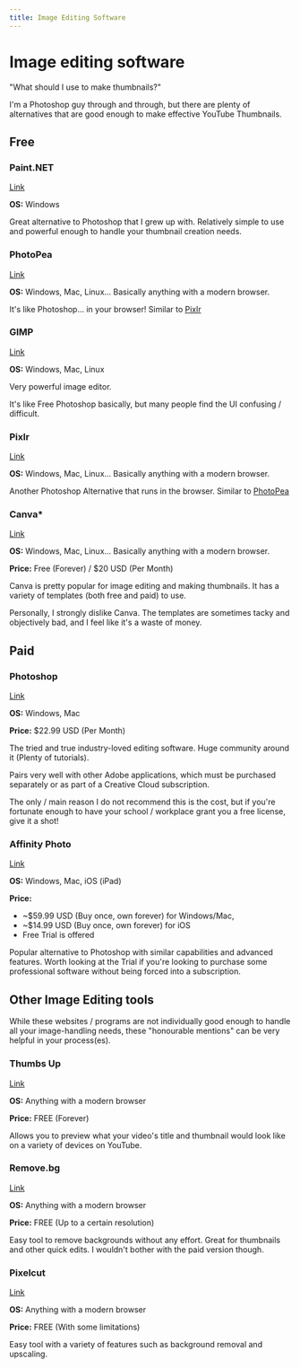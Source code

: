 ```yaml
---
title: Image Editing Software
---
```

# Image editing software

"What should I use to make thumbnails?"

I'm a Photoshop guy through and through, but there are plenty of alternatives that are good enough to make effective YouTube Thumbnails.

## Free

### Paint.NET

[Link](https://www.getpaint.net/)

**OS:** Windows

Great alternative to Photoshop that I grew up with. Relatively simple to use and powerful enough to handle your thumbnail creation needs.

### PhotoPea

[Link](https://www.photopea.com/)

**OS:** Windows, Mac, Linux... Basically anything with a modern browser.

It's like Photoshop... in your browser! Similar to [Pixlr](#pixlr)

### GIMP

[Link](https://www.gimp.org/)

**OS:** Windows, Mac, Linux

Very powerful image editor.

It's like Free Photoshop basically, but many people find the UI confusing / difficult.

### Pixlr

[Link](https://pixlr.com/editor/)

**OS:** Windows, Mac, Linux... Basically anything with a modern browser.

Another Photoshop Alternative that runs in the browser. Similar to [PhotoPea](#photopea)

### Canva\*

[Link](https://www.canva.com/)

**OS:** Windows, Mac, Linux... Basically anything with a modern browser.

**Price:** Free (Forever) / $20 USD (Per Month)

Canva is pretty popular for image editing and making thumbnails. It has a variety of templates (both free and paid) to use.

Personally, I strongly dislike Canva. The templates are sometimes tacky and objectively bad, and I feel like it's a waste of money.

## Paid

### Photoshop

[Link](https://www.adobe.com/products/photoshop.html)

**OS:** Windows, Mac

**Price:** $22.99 USD (Per Month)

The tried and true industry-loved editing software. Huge community around it (Plenty of tutorials).

Pairs very well with other Adobe applications, which must be purchased separately or as part of a Creative Cloud subscription.

The only / main reason I do not recommend this is the cost, but if you're fortunate enough to have your school / workplace grant you a free license, give it a shot!

### Affinity Photo

[Link](https://affinity.serif.com/en-us/photo/)

**OS:** Windows, Mac, iOS (iPad)

**Price:**

*   ~$59.99 USD (Buy once, own forever) for Windows/Mac,
*   ~$14.99 USD (Buy once, own forever) for iOS
*   Free Trial is offered

Popular alternative to Photoshop with similar capabilities and advanced features. Worth looking at the Trial if you're looking to purchase some professional software without being forced into a subscription.

## Other Image Editing tools

While these websites / programs are not individually good enough to handle all your image-handling needs, these "honourable mentions" can be very helpful in your process(es).

### Thumbs Up

[Link](https://thumbsup.tv/)

**OS:** Anything with a modern browser

**Price:** FREE (Forever)

Allows you to preview what your video's title and thumbnail would look like on a variety of devices on YouTube.

### Remove.bg

[Link](https://www.remove.bg/)

**OS:** Anything with a modern browser

**Price:** FREE (Up to a certain resolution)

Easy tool to remove backgrounds without any effort. Great for thumbnails and other quick edits. I wouldn't bother with the paid version though.

### Pixelcut

[Link](https://www.pixelcut.ai/)

**OS:** Anything with a modern browser

**Price:** FREE (With some limitations)

Easy tool with a variety of features such as background removal and upscaling.